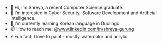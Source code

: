 - 👋 Hi, I’m Shreya, a recent Computer Science graduate.
- 👀 I’m interested in Cyber Security, Software Development and Artificial Intelligence.
- 🌱 I’m currently learning Korean language in Duolingo.
- 📫 How to reach me: @www.linkedin.com/in/shreya-gurung
- ⚡ Fun fact: I love to paint - mostly watercolor and acrylic.

<!---
shreyagrg/shreyagrg is a ✨ special ✨ repository because its `README.md` (this file) appears on your GitHub profile.
You can click the Preview link to take a look at your changes.
--->
